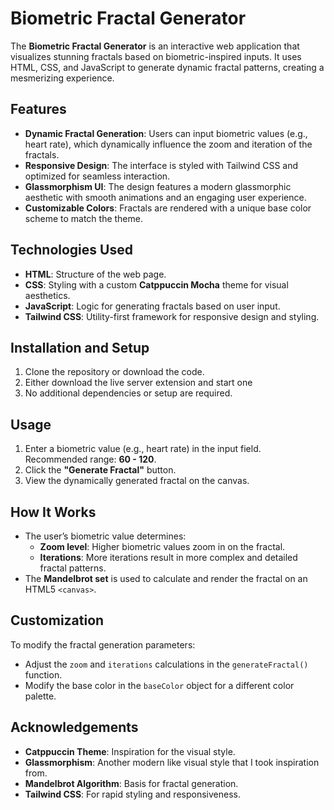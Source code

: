 # Biometric Fractal Generator

The **Biometric Fractal Generator** is an interactive web application that visualizes stunning fractals based on biometric-inspired inputs. It uses HTML, CSS, and JavaScript to generate dynamic fractal patterns, creating a mesmerizing experience.

## Features
- **Dynamic Fractal Generation**: Users can input biometric values (e.g., heart rate), which dynamically influence the zoom and iteration of the fractals.
- **Responsive Design**: The interface is styled with Tailwind CSS and optimized for seamless interaction.
- **Glassmorphism UI**: The design features a modern glassmorphic aesthetic with smooth animations and an engaging user experience.
- **Customizable Colors**: Fractals are rendered with a unique base color scheme to match the theme.

## Technologies Used
- **HTML**: Structure of the web page.
- **CSS**: Styling with a custom **Catppuccin Mocha** theme for visual aesthetics.
- **JavaScript**: Logic for generating fractals based on user input.
- **Tailwind CSS**: Utility-first framework for responsive design and styling.

## Installation and Setup
1. Clone the repository or download the code.
2. Either download the live server extension and start one
3. No additional dependencies or setup are required.

## Usage
1. Enter a biometric value (e.g., heart rate) in the input field. Recommended range: **60 - 120**.
2. Click the **"Generate Fractal"** button.
3. View the dynamically generated fractal on the canvas.

## How It Works
- The user’s biometric value determines:
  - **Zoom level**: Higher biometric values zoom in on the fractal.
  - **Iterations**: More iterations result in more complex and detailed fractal patterns.
- The **Mandelbrot set** is used to calculate and render the fractal on an HTML5 `<canvas>`.


## Customization
To modify the fractal generation parameters:
- Adjust the `zoom` and `iterations` calculations in the `generateFractal()` function.
- Modify the base color in the `baseColor` object for a different color palette.

## Acknowledgements
- **Catppuccin Theme**: Inspiration for the visual style.
- **Glassmorphism**: Another modern like visual style that I took inspiration from.
- **Mandelbrot Algorithm**: Basis for fractal generation.
- **Tailwind CSS**: For rapid styling and responsiveness.
